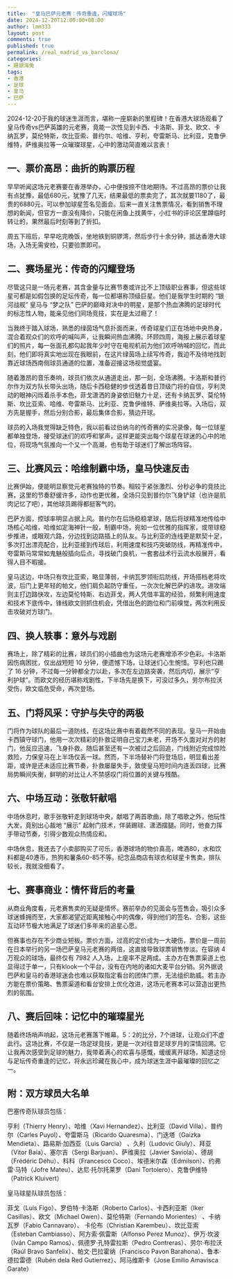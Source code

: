 ```yaml
---
title:  "皇马巴萨元老赛：传奇重逢，闪耀球场"
date: 2024-12-20T12:00:00+08:00
author: lmm333
layout: post
comments: true
published: true
permalink: /real_madrid_vs_barclona/
categories:
- 珊瑚海兔
tags:
- 香港
- 足球
- 皇马
- 巴萨
---
```

2024-12-20于我的球迷生涯而言，堪称一座崭新的里程碑！在香港大球场观看了皇马传奇vs巴萨英雄的元老赛，竟能一次性见到卡西、卡洛斯、菲戈、欧文、卡纳瓦罗，莫伦特斯，坎比亚索、普约尔、哈维、亨利，夸雷斯马、比利亚，克鲁伊维特，萨维奥拉等一众璀璨球星，心中的激动简直难以言表！
<!--more-->

## 一、票价高昂：曲折的购票历程
早早听闻这场元老赛要在香港举办，心中便按捺不住地期待。不过高昂的票价让我有点犹豫，最低680元，犹豫了几天，结果最低的票卖完了，其次就要1180了，最贵的6880元，可以参加球星签名见面会。后来一直关注售票情况，看到销售不理想的新闻，但官方一直没有降价，只能在闲鱼上找黄牛，小红书的评论区里蹲临时转让的，果然最后时刻等到了折扣。

周五下班后，早早吃完晚饭，坐地铁到铜锣湾，然后步行十余分钟，抵达香港大球场，入场无需安检，只要验票即可。

## 二、赛场星光：传奇的闪耀登场
尽管这只是一场元老赛，其含金量与比赛节奏或许比不上顶级职业赛事，但这些球星可都是如假包换的足坛传奇，每一位都堪称顶级巨星。他们是我学生时期的 “银河战舰” 皇马与 “梦之队” 巴萨的巅峰对决中的明星，是那个热血沸腾的足球时代的标志性人物，能亲见他们同场竞技，实在是太过瘾了！

当我终于踏入球场，熟悉的绿茵场气息扑面而来，传奇球星们正在场地中央热身，混合着观众们的欢呼的喊叫声，让我瞬间热血沸腾。环顾四周，海报上展示着球星们的照片，每一张面孔都勾起我年少时守在电视机前为他们欢呼呐喊的回忆，而此刻，他们即将真实地出现在我眼前，在这片绿茵场上续写传奇，我迫不及待地找到靠近球场西南侧球员通道的位置，准备迎接这场视觉盛宴。

随着激昂的音乐奏响，球员们依次从通道走出，那一刻，全场沸腾。卡洛斯和普约尔作为双方队长带头出场，随后卡西稳健的步伐透着昔日顶级门将的自信，亨利灵动的眼神闪烁着杀手本色，菲戈潇洒的身姿依旧魅力十足，还有卡纳瓦罗、莫伦特斯、坎比亚索、哈维、夸雷斯马、比利亚、克鲁伊维特、萨维奥拉等。入场后，双方先是握手，然后分别合影，最后集体合影，猜边开球。

球员的入场我觉得缺乏特色，我以前看过伯纳乌的传奇赛的实况录像，每一位球星都单独登场，接受球迷们的欢呼和掌声，这样更能突出每个球星在球迷的心中的地位，将现场气氛推向一个又一个高潮，也有助于球迷们了解出场阵容。

## 三、比赛风云：哈维制霸中场，皇马快速反击
比赛伊始，便能明显察觉元老赛独特的节奏。相较于紧张激烈、分秒必争的竞技比赛，这里的节奏舒缓许多，动作也更优雅，全场只见到普约尔飞身铲球（也许是肌肉记忆了吧），其他球员踢得都挺客气的。

巴萨方面，控球率明显占据上风。普约尔在后场稳稳拿球，随后将球精准地传给中场核心哈维，哈维如定海神针一般，制霸中场，宛如一位优雅的指挥家，或带球稳步推进，或眼观六路，分边找到边路插上的队友。与比利亚的连线更是默契十足，多次打出漂亮配合，比利亚接到传球后，利用速度和技巧突破防线，再精准传中，夸雷斯马常常如鬼魅般插向后点，寻找破门良机，一套套战术行云流水般展开，看得人目不暇接。

皇马这边，中场只有坎比亚索，略显薄弱，卡纳瓦罗领衔后防线，开场搭档老将坎波，后门上更年轻的帕文，他们肩负起防守重任，一次次化解巴萨的进攻。进攻端则主打边路快攻，左边莫伦特斯、右边菲戈，两人凭借丰富的经验，频繁利用速度和技术下底传中，锋线欧文则抓住机会，凭借出色的跑位和门前嗅觉，两次利用反击攻破对方球门。

## 四、换人轶事：意外与戏剧
赛场上，除了精彩的比赛，球员们的小插曲也为这场元老赛增添不少色彩。卡洛斯因伤病困扰，仅出战短短 10 分钟，便遗憾下场，让球迷们心生惋惜。亨利也只踢了 16 分钟，不过每一分钟都全力以赴，多次在左边路突袭，然后内切，展示“亨利护球”。而欧文的经历堪称戏剧性，下半场先是换下，可没过多久，劳尔布拉沃受伤，欧文临危受命，再次登场。

## 五、门将风采：守护与失守的两极
门将作为球队的最后一道防线，在这场比赛中有着截然不同的表现。皇马一开始由卡西镇守球门，他用一次次精彩的扑救证明自己宝刀未老，开场不久面对对方的射门，他反应迅速，飞身扑救。随后甚至还有一次被过之后回追，门线附近完成惊险救险，力保皇马在上半场仅丢一球。然而，下半场替补门将登场后，明显看出差距，或许是还未适应比赛节奏，扑救屡屡失手，致使皇马短时间内连丢四球，比赛局势瞬间失衡，鲜明的对比让人不禁感叹门将位置的关键与残酷。

## 六、中场互动：张敬轩献唱
中场休息时，歌手张敬轩走到球场中央，献唱了两首歌曲，除了唱歌之外，他玩性大发，竟别出心裁地 “展示” 起射门技术，佯装踢球、潇洒摆腿。同时，他奋力挥手带动节奏，引得少数观众热情应和。

中场休息，我还去了小卖部购买了可乐，香港球场的物价真高，啤酒80，水和饮料都是40港币，热狗和薯条60-85不等。纪念品商店有球衣和球星卡售卖，排队较长，我就没细看了。

## 七、赛事商业：情怀背后的考量
从商业角度看，元老赛售卖的无疑是情怀。赛前举办的见面会与签售会，吸引众多球迷蜂拥而至，大家都渴望近距离接触心中的偶像，得到他们的签名、合影，这些互动环节极大地满足了球迷们多年来的追星心愿。

但赛事也存在不少商业短板。票价方面，过高的定价成为一大硬伤，票价是一周前在日本举行的另一场巴萨皇马元老赛的两倍，这直接导致球票销售惨淡。在容纳 4 万观众的球场，最终仅有 7982 人入场，上座率不足两成。主办方在售票渠道上也显得过于单一，只有klook一个平台，没有在内地的诸如大麦平台分销。另外据说巴萨和皇马的香港球迷会也难以获取指定看台的团体门票，无法组织助威。若主办方能在票价策略、售票渠道和看台安排上优化改进，这场元老赛本可以营造出更热烈的氛围。

## 八、赛后回味：记忆中的璀璨星光
随着终场哨声响起，这场元老赛落下帷幕。5：2的比分，7个进球，让观众们不虚此行。这场比赛，不仅是一场足球竞技，更是一次对往昔足球岁月的深情回溯。它让我再次感受到足球的魅力，我带着满心的欢喜与感慨，缓缓离开球场，知道这份与足坛传奇重逢的记忆，将永远珍藏在我心中，成为球迷生涯中最璀璨的回忆之一。

## 附：双方球员大名单
巴塞传奇队球员包括：

亨利（Thierry Henry）、哈维（Xavi Hernandez）、比利亚（David Villa）、普约尔（Carles Puyol）、夸雷斯马（Ricardo Quaresma）、门迭塔（Gaizka Mendieta）、路易斯·加西亚（Luis Garcia） 、久利（Ludovic Giuly）、拜亚（Vitor Baía）、塞尔吉（Sergi Barjuan）、萨维奥拉（Javier Saviola）、德胡（Frédéric Déhu）、科科（Francesco Coco）、埃德米尔森（Edmilson）、约弗雷·马特（Jofre Mateu）、达尼·托尔托莱罗（Dani Tortolero）、克鲁伊维特（Patrick Kluivert）

皇马球星队球员包括：

菲戈（Luis Figo）、罗伯特·卡洛斯（Roberto Carlos）、卡西利亚斯（Iker Casillas）、欧文（Michael Owen）、莫伦特斯（Fernando Morientes） 、卡纳瓦罗（Fabio Cannavaro）、 卡伦布（Christian Karembeu）、坎比亚索（Esteban Cambiasso）、阿方索·佩雷斯（Alfonso Perez Munoz）、伊万·坎波（Iván Campo Ramos）、佩德罗·孔特雷拉斯（Pedro Contreras）、劳尔·布拉沃（Raúl Bravo Sanfelix）、帕文·巴拉霍纳（Francisco Pavon Barahona）、鲁本·德拉雷德（Rubén dela Red Gutierrez）、阿马维斯卡（Jose Emilio Amavisca Garate）